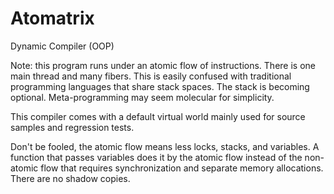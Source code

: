# Atomatrix
Dynamic Compiler (OOP)

Note: this program runs under an atomic flow of instructions. There is one main thread and many fibers. This is easily confused with traditional programming languages that share stack spaces. The stack is becoming optional. Meta-programming may seem molecular for simplicity.

This compiler comes with a default virtual world mainly used for source samples and regression tests.

Don't be fooled, the atomic flow means less locks, stacks, and variables. A function that passes variables does it by the atomic flow instead of the non-atomic flow that requires synchronization and separate memory allocations. There are no shadow copies.

